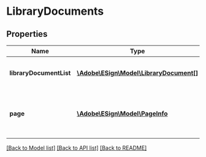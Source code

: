 # LibraryDocuments

## Properties
Name | Type | Description | Notes
------------ | ------------- | ------------- | -------------
**libraryDocumentList** | [**\Adobe\ESign\Model\LibraryDocument[]**](LibraryDocument.md) | An array of document library items | [optional] 
**page** | [**\Adobe\ESign\Model\PageInfo**](PageInfo.md) | Pagination information for navigating through the response | [optional] 

[[Back to Model list]](../README.md#documentation-for-models) [[Back to API list]](../README.md#documentation-for-api-endpoints) [[Back to README]](../README.md)



